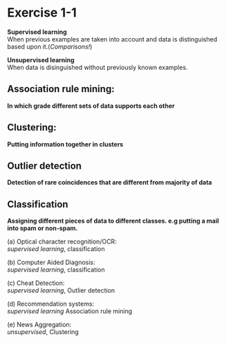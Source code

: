 # Exercise 1-1
**Supervised learning**  
When previous examples are taken into account and data is distinguished based upon it.(*Comparisons!*)

**Unsupervised learning**  
When data is disinguished without previously known examples.

## Association rule mining:
**In which grade different sets of data supports each other**

## Clustering:
**Putting information together in clusters**

## Outlier detection
**Detection of rare coincidences that are different from majority of data**

## Classification
**Assigning different pieces of data to different classes. e.g putting a mail into spam or non-spam.**

(a) Optical character recognition/OCR:  
*supervised learning*, classification

(b) Computer Aided Diagnosis:  
*supervised learning*, classification

(c) Cheat Detection:  
*supervised learning*, Outlier detection

(d) Recommendation systems:  
*supervised learning* Association rule mining

(e) News Aggregation:  
*unsupervised*, Clustering
